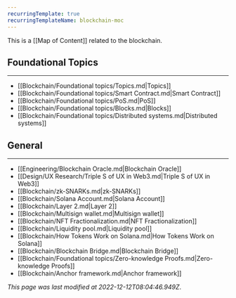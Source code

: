 ```yaml
---
recurringTemplate: true
recurringTemplateName: blockchain-moc
---
```


This is a [[Map of Content]] related to the blockchain.

## Foundational Topics
---
- [[Blockchain/Foundational topics/Topics.md|Topics]]
- [[Blockchain/Foundational topics/Smart Contract.md|Smart Contract]]
- [[Blockchain/Foundational topics/PoS.md|PoS]]
- [[Blockchain/Foundational topics/Blocks.md|Blocks]]
- [[Blockchain/Foundational topics/Distributed systems.md|Distributed systems]]


## General
---
- [[Engineering/Blockchain Oracle.md|Blockchain Oracle]]
- [[Design/UX Research/Triple S of UX in Web3.md|Triple S of UX in Web3]]
- [[Blockchain/zk-SNARKs.md|zk-SNARKs]]
- [[Blockchain/Solana Account.md|Solana Account]]
- [[Blockchain/Layer 2.md|Layer 2]]
- [[Blockchain/Multisign wallet.md|Multisign wallet]]
- [[Blockchain/NFT Fractionalization.md|NFT Fractionalization]]
- [[Blockchain/Liquidity pool.md|Liquidity pool]]
- [[Blockchain/How Tokens Work on Solana.md|How Tokens Work on Solana]]
- [[Blockchain/Blockchain Bridge.md|Blockchain Bridge]]
- [[Blockchain/Foundational topics/Zero-knowledge Proofs.md|Zero-knowledge Proofs]]
- [[Blockchain/Anchor framework.md|Anchor framework]]


*This page was last modified at 2022-12-12T08:04:46.949Z*.